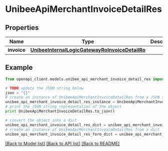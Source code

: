 # UnibeeApiMerchantInvoiceDetailRes


## Properties

Name | Type | Description | Notes
------------ | ------------- | ------------- | -------------
**invoice** | [**UnibeeInternalLogicGatewayRoInvoiceDetailRo**](UnibeeInternalLogicGatewayRoInvoiceDetailRo.md) |  | [optional] 

## Example

```python
from openapi_client.models.unibee_api_merchant_invoice_detail_res import UnibeeApiMerchantInvoiceDetailRes

# TODO update the JSON string below
json = "{}"
# create an instance of UnibeeApiMerchantInvoiceDetailRes from a JSON string
unibee_api_merchant_invoice_detail_res_instance = UnibeeApiMerchantInvoiceDetailRes.from_json(json)
# print the JSON string representation of the object
print UnibeeApiMerchantInvoiceDetailRes.to_json()

# convert the object into a dict
unibee_api_merchant_invoice_detail_res_dict = unibee_api_merchant_invoice_detail_res_instance.to_dict()
# create an instance of UnibeeApiMerchantInvoiceDetailRes from a dict
unibee_api_merchant_invoice_detail_res_form_dict = unibee_api_merchant_invoice_detail_res.from_dict(unibee_api_merchant_invoice_detail_res_dict)
```
[[Back to Model list]](../README.md#documentation-for-models) [[Back to API list]](../README.md#documentation-for-api-endpoints) [[Back to README]](../README.md)


